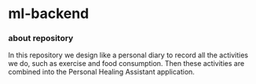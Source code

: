# ml-backend

### about repository
In this repository we design like a personal diary to record all the activities we do, such as exercise and food consumption. Then these activities are combined into the Personal Healing Assistant application.
